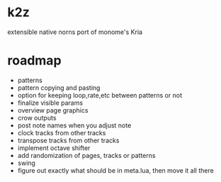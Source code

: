 # k2z
extensible native norns port of monome's Kria

# roadmap
* patterns
* pattern copying and pasting
* option for keeping loop,rate,etc between patterns or not
* finalize visible params
* overview page graphics
* crow outputs
* post note names when you adjust note
* clock tracks from other tracks
* transpose tracks from other tracks
* implement octave shifter
* add randomization of pages, tracks or patterns
* swing
* figure out exactly what should be in meta.lua, then move it all there
